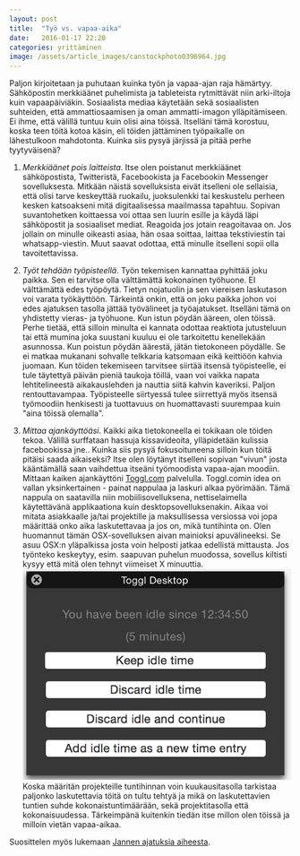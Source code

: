 ```yaml
---
layout: post
title:  "Työ vs. vapaa-aika"
date:   2016-01-17 22:20
categories: yrittäminen
image: /assets/article_images/canstockphoto0396964.jpg
---
```


Paljon kirjoitetaan ja puhutaan kuinka työn ja vapaa-ajan raja hämärtyy. Sähköpostin merkkiäänet puhelimista ja tableteista rytmittävät niin arki-iltoja kuin vapaapäiviäkin. Sosiaalista mediaa käytetään sekä sosiaalisten suhteiden, että ammattiosaamisen ja oman ammatti-imagon ylläpitämiseen. Ei ihme, että välillä tuntuu kuin olisi aina töissä. Itselläni tämä korostuu, koska teen töitä kotoa käsin, eli töiden jättäminen työpaikalle on lähestulkoon mahdotonta. Kuinka siis pysyä järjissä ja pitää perhe tyytyväisenä?

1. *Merkkiäänet pois laitteista*. Itse olen poistanut merkkiäänet sähköpostista, Twitteristä, Facebookista ja Facebookin Messenger sovelluksesta. Mitkään näistä sovelluksista eivät itselleni ole sellaisia, että olisi tarve keskeyttää ruokailu, juoksulenkki tai keskustelu perheen kesken katsoakseni mitä digitaalisessa maailmassa tapahtuu. Sopivan suvantohetken koittaessa voi ottaa sen luurin esille ja käydä läpi sähköpostit ja sosiaaliset mediat. Reagoida jos jotain reagoitavaa on. Jos jollain on minulle oikeasti asiaa, hän osaa soittaa, laittaa tekstiviestin tai whatsapp-viestin. Muut saavat odottaa, että minulle itselleni sopii olla tavoitettavissa.

2. *Työt tehdään työpisteellä*. Työn tekemisen kannattaa pyhittää joku paikka. Sen ei tarvitse olla välttämättä kokonainen työhuone. EI välttämättä edes työpöytä. Tietyn nojatuolin ja sen viereisen laskutason voi varata työkäyttöön. Tärkeintä onkin, että on joku paikka johon voi edes ajatuksen tasolla jättää työvälineet ja työajatukset. Itselläni tämä on yhdistetty vieras- ja työhuone. Kun istun pöydän ääreen, olen töissä. Perhe tietää, että silloin minulta ei kannata odottaa reaktiota jutusteluun tai että mumina joka suustani kuuluu ei ole tarkoitettu kenellekään asunnossa. Kun poistun pöydän äärestä, jätän tietokoneen pöydälle. Se ei matkaa mukanani sohvalle telkkaria katsomaan eikä keittiöön kahvia juomaan. Kun töiden tekemiseen tarvitsee siirtää itsensä työpisteelle, ei tule täytettyä päivän pieniä taukoja töillä, vaan voi vaikka napata lehtitelineestä aikakauslehden ja nauttia siitä kahvin kaveriksi. Paljon rentouttavampaa. Työpisteelle siirtyessä tulee siirrettyä myös itsensä työmoodiin henkisesti ja tuottavuus on huomattavasti suurempaa kuin "aina töissä olemalla".

3. *Mittaa ajankäyttöäsi*. Kaikki aika tietokoneella ei tokikaan ole töiden tekoa. Välillä surffataan hassuja kissavideoita, ylläpidetään kulissia facebookissa jne.. Kuinka siis pysyä fokusoituneena silloin kun töitä pitäisi saada aikaiseksi? Itse olen löytänyt itselleni sopivan "vivun" josta kääntämällä saan vaihdettua itseäni työmoodista vapaa-ajan moodiin. Mittaan kaiken ajankäyttöni [Toggl.com](http://toggl.com) palvelulla. Toggl.comin idea on vallan yksinkertainen - painat nappulaa ja laskuri alkaa pyörimään. Tämä nappula on saatavilla niin mobiilisovelluksena, nettiselaimella käytettävänä applikaationa kuin desktopsovelluksenakin. Aikaa voi mitata asiakkaalle ja/tai projektille ja maksullisessa versiossa voi jopa määrittää onko aika laskutettavaa ja jos on, mikä tuntihinta on. Olen huomannut tämän OSX-sovelluksen aivan mainioksi apuvälineeksi. Se asuu OSX:n yläpalkissa josta voin helposti jatkaa edellistä mittausta. Jos työnteko keskeytyy, esim. saapuvan puhelun muodossa, sovellus kiltisti kysyy että mitä olen tehnyt viimeiset X minuuttia. ![Toggl.com OSX app, kuva Toggl.com](/assets/article_images/togglcom.png) Koska määritän projekteille tuntihinnan voin kuukausitasolla tarkistaa paljonko laskutettavia töitä on tultu tehtyä ja mikä on laskutettavien tuntien suhde kokonaistuntimäärään, sekä projektitasolla että kokonaisuudessa. Tärkeimpänä kuitenkin tiedän itse millon olen töissä ja milloin vietän vapaa-aikaa.

Suosittelen myös lukemaan  [Jannen ajatuksia aiheesta](https://www.jannejaaskelainen.fi/blogi/7-killerivinkkia-koodariyrittajalle/).

